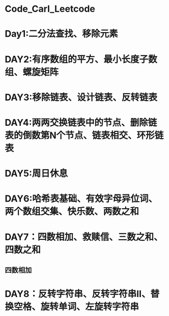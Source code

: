 # Code_Carl_Leetcode

# Day1:二分法查找、移除元素

# DAY2:有序数组的平方、最小长度子数组、螺旋矩阵

# DAY3:移除链表、设计链表、反转链表

# DAY4:两两交换链表中的节点、删除链表的倒数第N个节点、链表相交、环形链表

# DAY5:周日休息

# DAY6:哈希表基础、有效字母异位词、两个数组交集、快乐数、两数之和

# DAY7：四数相加、救赎信、三数之和、四数之和

## 四数相加

# DAY8：反转字符串、反转字符串Ⅱ、替换空格、旋转单词、左旋转字符串

